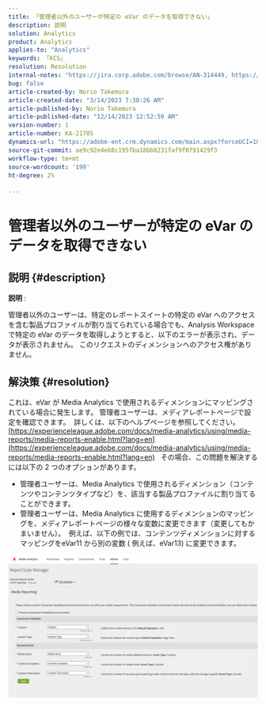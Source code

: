 ```yaml
---
title: 「管理者以外のユーザーが特定の eVar のデータを取得できない」
description: 説明
solution: Analytics
product: Analytics
applies-to: "Analytics"
keywords: 「KCS」
resolution: Resolution
internal-notes: "https://jira.corp.adobe.com/browse/AN-314449, https://jira.corp.adobe.com/browse/AN-288651"
bug: false
article-created-by: Norio Takemura
article-created-date: "3/14/2023 7:30:26 AM"
article-published-by: Norio Takemura
article-published-date: "12/14/2023 12:52:59 AM"
version-number: 1
article-number: KA-21705
dynamics-url: "https://adobe-ent.crm.dynamics.com/main.aspx?forceUCI=1&pagetype=entityrecord&etn=knowledgearticle&id=caa78e11-3ac2-ed11-83ff-6045bd006295"
source-git-commit: ae9c92e4eb8c195fba18bb8231faf9f0791429f3
workflow-type: tm+mt
source-wordcount: '199'
ht-degree: 2%

---
```


# 管理者以外のユーザーが特定の eVar のデータを取得できない

## 説明 {#description}


<b>説明</b> :

管理者以外のユーザーは、特定のレポートスイートの特定の eVar へのアクセスを含む製品プロファイルが割り当てられている場合でも、Analysis Workspaceで特定の eVar のデータを取得しようとすると、以下のエラーが表示され、データが表示されません。
このリクエストのディメンションへのアクセス権がありません。


## 解決策 {#resolution}


これは、eVar が Media Analytics で使用されるディメンションにマッピングされている場合に発生します。
管理者ユーザーは、メディアレポートページで設定を確認できます。  詳しくは、以下のヘルプページを参照してください。
[https://experienceleague.adobe.com/docs/media-analytics/using/media-reports/media-reports-enable.html?lang=en](https://experienceleague.adobe.com/docs/media-analytics/using/media-reports/media-reports-enable.html?lang=en)
 
その場合、この問題を解決するには以下の 2 つのオプションがあります。

- 管理者ユーザーは、Media Analytics で使用されるディメンション（コンテンツやコンテンツタイプなど）を、該当する製品プロファイルに割り当てることができます。
- 管理者ユーザーは、Media Analytics に使用するディメンションのマッピングを、メディアレポートページの様々な変数に変更できます（変更してもかまいません）。  例えば、以下の例では、コンテンツディメンションに対するマッピングをeVar11 から別の変数 ( 例えば、eVar13) に変更できます。


![](assets/c3c48629-06e0-ed11-a7c7-6045bd006e5a.png)
